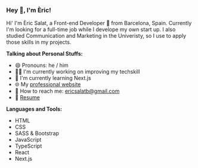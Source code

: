 ### Hey 👋, I'm Èric!

Hi' I'm Èric Salat, a Front-end Developer 🚀 from Barcelona, Spain. Currently I'm looking for a full-time job while I develope my own start up. I also studied Communication and Marketing in the Univeristy, so I use to apply those skills in my projects. 

**Talking about Personal Stuffs:**
- 😄 Pronouns: he / him
- 👨‍💻️ I'm currently working on improving my techskill
- 🌱 I'm currently learning Next.js
- 🌐 My [professional website](https://www.ericsalat.com)
- 📩 How to reach me: ericsalatb@gmail.com
- 📝 [Resume](https://ericsalat.com/static/media/cv_en.a62b564cb5b8b31a3074.pdf)

**Languages and Tools:**
- HTML
- CSS
- SASS & Bootstrap
- JavaScript
- TypeScript
- React
- Next.js


<!--
**EricSalat/EricSalat** is a ✨ _special_ ✨ repository because its `README.md` (this file) appears on your GitHub profile.

Here are some ideas to get you started:

- 🔭 I’m currently working on ...
- 🌱 I’m currently learning ...
- 👯 I’m looking to collaborate on ...
- 🤔 I’m looking for help with ...
- 💬 Ask me about ...
- 📫 How to reach me: ...
- 😄 Pronouns: ...
- ⚡ Fun fact: ...
-->
